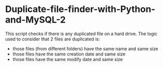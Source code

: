 # Duplicate-file-finder-with-Python-and-MySQL-2

This script checks if there is any duplicated file on a hard drive. The logic used to consider that 2 files are duplicated is:
- those files (from different folders) have the same name and same size
- those files have the same creation date and same size
- those files have the same modify date and same size
